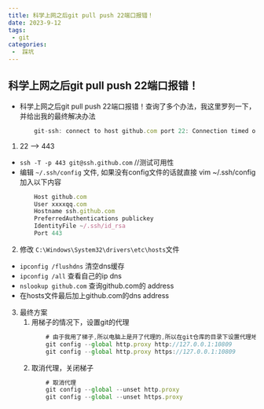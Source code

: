 ```yaml
---
title: 科学上网之后git pull push 22端口报错！
date: 2023-9-12
tags:
 - git
categories:
 -  踩坑
--- 
```


## 科学上网之后git pull push 22端口报错！

+ 科学上网之后git pull push 22端口报错！查询了多个办法，我这里罗列一下，并给出我的最终解决办法
    ```js
        git-ssh: connect to host github.com port 22: Connection timed out
    ```

1. 22 --> 443 
  + `ssh -T -p 443 git@ssh.github.com`  //测试可用性
  + 编辑 `~/.ssh/config` 文件, 如果没有config文件的话就直接 vim ~/.ssh/config加入以下内容
      ```js
          Host github.com
          User xxxxqq.com
          Hostname ssh.github.com
          PreferredAuthentications publickey
          IdentityFile ~/.ssh/id_rsa
          Port 443
      ```

2. 修改 `C:\Windows\System32\drivers\etc\hosts`文件 
  + `ipconfig /flushdns` 清空dns缓存
  + `ipconfig /all` 查看自己的ip dns
  + `nslookup github.com`  查询github.com的 address
  + 在hosts文件最后加上github.com的dns address

3. 最终方案
    1. 用梯子的情况下，设置git的代理 
        ```js
            # 由于我用了梯子,所以电脑上是开了代理的,所以在git仓库的目录下设置代理地址
            git config --global http.proxy http://127.0.0.1:10809
            git config --global http.proxy https://127.0.0.1:10809
        ```
    2. 取消代理，关闭梯子
        ```js
            # 取消代理
            git config --global --unset http.proxy 
            git config --global --unset https.proxy
        ```
